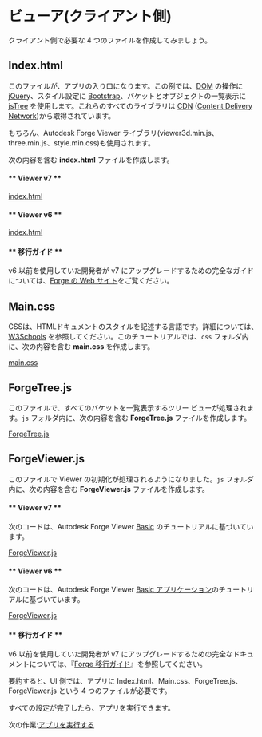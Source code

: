 # ビューア(クライアント側)

クライアント側で必要な 4 つのファイルを作成してみましょう。

## Index.html

このファイルが、アプリの入り口になります。この例では、[DOM](https://www.w3schools.com/js/js_htmldom.asp) の操作に [jQuery](https://jquery.com)、スタイル設定に [Bootstrap](https://getbootstrap.com/)、バケットとオブジェクトの一覧表示に [jsTree](https://www.jstree.com) を使用します。これらのすべてのライブラリは [CDN](https://cdnjs.com/) ([Content Delivery Network](https://en.wikipedia.org/wiki/Content_delivery_network))から取得されています。

もちろん、Autodesk Forge Viewer ライブラリ(viewer3d.min.js、three.min.js、style.min.css)も使用されます。

次の内容を含む **index.html** ファイルを作成します。

<!-- tabs:start -->

#### \** Viewer v7 \*\*

[index.html](_snippets/viewmodels/common/index.v7.html ':include :type=code html')

#### \** Viewer v6 \*\*

[index.html](_snippets/viewmodels/common/index.v6.html ':include :type=code html')

#### \** 移行ガイド \*\*

v6 以前を使用していた開発者が v7 にアップグレードするための完全なガイドについては、[Forge の Web サイト](https://forge.autodesk.com/en/docs/viewer/v7/change_history/changelog_v7/migration_guide_v6_to_v7/)をご覧ください。

<!-- tabs:end -->


## Main.css

CSSは、HTMLドキュメントのスタイルを記述する言語です。詳細については、[W3Schools](https://www.w3schools.com/css/) を参照してください。このチュートリアルでは、`css` フォルダ内に、次の内容を含む **main.css** を作成します。

[main.css](_snippets/viewmodels/common/main.css ':include :type=code css')

## ForgeTree.js

このファイルで、すべてのバケットを一覧表示するツリー ビューが処理されます。`js` フォルダ内に、次の内容を含む **ForgeTree.js** ファイルを作成します。

[ForgeTree.js](_snippets/viewmodels/common/ForgeTree.js ':include :type=code javascript')

## ForgeViewer.js

このファイルで Viewer の初期化が処理されるようになりました。`js` フォルダ内に、次の内容を含む **ForgeViewer.js** ファイルを作成します。

<!-- tabs:start -->

#### \** Viewer v7 \*\*

次のコードは、Autodesk Forge Viewer [Basic](https://forge.autodesk.com/en/docs/viewer/v7/developers_guide/viewer_basics/initialization/) のチュートリアルに基づいています。

[ForgeViewer.js](_snippets/viewmodels/common/ForgeViewer.v7.js ':include :type=code javascript')

#### \** Viewer v6 \*\*

次のコードは、Autodesk Forge Viewer [Basic アプリケーション](https://forge.autodesk.com/en/docs/viewer/v6/tutorials/basic-application/)のチュートリアルに基づいています。

[ForgeViewer.js](_snippets/viewmodels/common/ForgeViewer.v6.js ':include :type=code javascript')

#### \** 移行ガイド \*\*

v6 以前を使用していた開発者が v7 にアップグレードするための完全なドキュメントについては、『[Forge 移行ガイド](https://forge.autodesk.com/en/docs/viewer/v7/change_history/changelog_v7/migration_guide_v6_to_v7/)』を参照してください。

<!-- tabs:end -->

要約すると、UI 側では、アプリに Index.html、Main.css、ForgeTree.js、ForgeViewer.js という 4 つのファイルが必要です。

すべての設定が完了したら、アプリを実行できます。

次の作業:[アプリを実行する](environment/rundebug/2legged)
